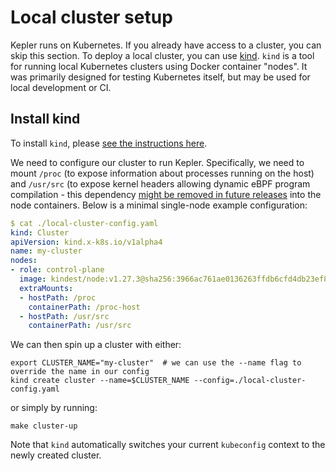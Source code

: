 # Local cluster setup

Kepler runs on Kubernetes. If you already have access to a cluster, you can skip this section. To deploy a local cluster,
you can use [kind](https://kind.sigs.k8s.io/). `kind` is a tool for running local Kubernetes clusters using Docker container
"nodes". It was primarily designed for testing Kubernetes itself, but may be used for local development or CI.

## Install kind

To install `kind`, please [see the instructions here](https://kind.sigs.k8s.io/docs/user/quick-start/#installation).

We need to configure our cluster to run Kepler. Specifically, we need to mount `/proc` (to expose
information about processes running on the host) and `/usr/src` (to expose kernel headers allowing
dynamic eBPF program compilation - this dependency [might be removed in future releases][1] into the
node containers. Below is a minimal single-node example configuration:

```yaml
$ cat ./local-cluster-config.yaml
kind: Cluster
apiVersion: kind.x-k8s.io/v1alpha4
name: my-cluster
nodes:
- role: control-plane
  image: kindest/node:v1.27.3@sha256:3966ac761ae0136263ffdb6cfd4db23ef8a83cba8a463690e98317add2c9ba72
  extraMounts:
  - hostPath: /proc
    containerPath: /proc-host
  - hostPath: /usr/src
    containerPath: /usr/src
```

We can then spin up a cluster with either:

```console
export CLUSTER_NAME="my-cluster"  # we can use the --name flag to override the name in our config
kind create cluster --name=$CLUSTER_NAME --config=./local-cluster-config.yaml
```

or simply by running:

```console
make cluster-up
```

Note that `kind` automatically switches your current `kubeconfig` context to the newly created cluster.

[1]: https://github.com/sustainable-computing-io/kepler/issues/716
